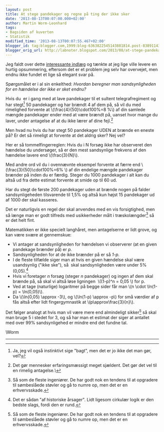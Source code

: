 ```yaml
---
layout: post
title: At stege pandekager og regne på ting der ikke sker
date: '2013-08-13T00:07:00.000+02:00'
author: Martin Worm-Leonhard
tags:
- Bagsiden af kuverten
- Statistik
modified_time: '2013-08-13T00:07:55.467+02:00'
blogger_id: tag:blogger.com,1999:blog-6363822545143881814.post-8389114346178812899
blogger_orig_url: http://labnoter.blogspot.com/2013/08/at-stege-pandekager-og-regne-pa-ting.html
---
```


Jeg faldt over dette [interessante
indlæg](http://www.johndcook.com/blog/2010/03/30/statistical-rule-of-three/) og
tænkte at jeg lige ville levere en hurtig opsummering, eftersom det er
et problem jeg selv har overvejet, men endnu ikke fundet et lige så
elegant svar på.

Spørgsmålet er i al sin enkelthed: _Hvordan beregner man sandsynligheden
for en hændelse der ikke er sket endnu?_

Hvis du  er i gang med at lave pandekager til et sultent
telegrafregiment og har stegt[^1] 50 pandekager og har brændt 4 af dem
på, så vil du med rimelighed forvente at \\(\frac{4}{50}\cdot100\%=8 \%\\) 
af din samlede mængde pandekager ender med at være brændt på,
uanset hvor mange du laver, under antagelse af at du ikke lærer af dine
fejl.[^2]

Men hvad nu hvis du har stegt 50 pandekager UDEN at brænde en eneste på?
Er det så rimeligt at forvente at det aldrig sker? Nej vel?

Her er så tommelfingerreglen: Hvis du i N forsøg ikke har observeret den
hændelse du undersøger, så er den mest sandsynlige frekvens af den
hændelse lavere end \\(\frac{3}{N}\\).

Med andre ord vil du i ovennævnte eksempel forvente at færre end
\\(\frac{3}{50}\cdot100\%=6\% \\) af din endelige mængde pandekager
brænder på inden du er færdig. Steger du 1000 pandekager i alt kan du
altså ud fra dette estimat forvente at smide op til 60 ud.

Har du stegt de første 200 pandekager uden at brænde nogen på falder
sandsynligeheden tilsvarende til 1,5% og altså kun højst 15 pandekager
ud af 1000 der skal kasseres.

Det er naturligvis en regel der skal anvendes med en vis forsigtighed,
men så længe man er godt tilfreds med usikkerheder målt i
træskolængder[^3] så er det helt fint.

Matematikken er ikke specielt langhåret, men antagelserne er lidt grove,
og kan være svære at gennemskue:

- Vi antager at sandsynligheden for hændelsen vi observerer (at en given
pandekage brænder på) er *p.*
- Sandsynligheden for at de ikke brænder på er så *1-p.*
- I de fleste tilfælde siger man at hvis en given hændelse skal være
usandsynlig ("ikke ske"), så  skal sandsynligheden være under 5%
(0,05).[^4]
- Hvis vi foretager *n* forsøg (steger *n* pandekager) og ingen af dem
skal brænde på, så skal vi altså løse ligningen  \\((1-p)^n = 0,05 \\)
for p.
- Ved at tage (naturlige) logaritmer på begge sider får man \\(n \cdot
\ln(1-p) = \ln(0,05)\\).
- Da \\(\ln(0,05) \approx -3\\), og \\(\ln(1-p) \approx -p\\) for små
værdier af p fås altså efter lidt fingergymnastik at
\\(p\approx\frac{3}{n}\\).

Det følger analogt at hvis man vil være mere end almindeligt sikker[^3]
så skal man bruge 5 i stedet for 3, og så har man et estimat der siger
at antallet med over 99% sandsynligehed er mindre end det fundne tal.

\\Worm

------------------------------------------------------------------------

[^1]: Ja, jeg vil også instinktivt sige "bagt", men det er jo ikke det
    man gør, vel?

[^2]: Det gør mennesker erfaringsmæssigt meget sjældent. Det gør det
    vel til en rimelig antagelse.\

[^3]: Så som de fleste ingeniører. De har godt nok en tendens til at
    opgradere til sømbeslåede støvler og gå to numre op, men det er en
    erhvervsskade.

[^4]: Det er sådan "af historiske årsager". Lidt ligesom cirkulær logik
    er den bedste slags, fordi den er rund.

